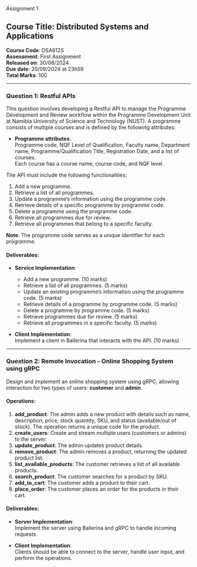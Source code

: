  Assignment 1

## Course Title: Distributed Systems and Applications
**Course Code**: DSA612S  
**Assessment**: First Assignment  
**Released on**: 30/08/2024  
**Due date**: 20/09/2024 at 23h59  
**Total Marks**: 100  

---

### Question 1: Restful APIs

This question involves developing a Restful API to manage the Programme Development and Review workflow within the Programme Development Unit at Namibia University of Science and Technology (NUST). A programme consists of multiple courses and is defined by the following attributes:

- **Programme attributes**:  
  Programme code, NQF Level of Qualification, Faculty name, Department name, Programme/Qualification Title, Registration Date, and a list of courses.  
  Each course has a course name, course code, and NQF level.

The API must include the following functionalities:
1. Add a new programme.
2. Retrieve a list of all programmes.
3. Update a programme’s information using the programme code.
4. Retrieve details of a specific programme by programme code.
5. Delete a programme using the programme code.
6. Retrieve all programmes due for review.
7. Retrieve all programmes that belong to a specific faculty.

**Note**: The programme code serves as a unique identifier for each programme.

#### Deliverables:
- **Service Implementation**:
  - Add a new programme. (10 marks)
  - Retrieve a list of all programmes. (5 marks)
  - Update an existing programme’s information using the programme code. (5 marks)
  - Retrieve details of a programme by programme code. (5 marks)
  - Delete a programme by programme code. (5 marks)
  - Retrieve programmes due for review. (5 marks)
  - Retrieve all programmes in a specific faculty. (5 marks)
  
- **Client Implementation**:  
  Implement a client in Ballerina that interacts with the API. (10 marks)

---

### Question 2: Remote Invocation - Online Shopping System using gRPC

Design and implement an online shopping system using gRPC, allowing interaction for two types of users: **customer** and **admin**.

#### Operations:
1. **add_product**: The admin adds a new product with details such as name, description, price, stock quantity, SKU, and status (available/out of stock). The operation returns a unique code for the product.
2. **create_users**: Create and stream multiple users (customers or admins) to the server.
3. **update_product**: The admin updates product details.
4. **remove_product**: The admin removes a product, returning the updated product list.
5. **list_available_products**: The customer retrieves a list of all available products.
6. **search_product**: The customer searches for a product by SKU.
7. **add_to_cart**: The customer adds a product to their cart.
8. **place_order**: The customer places an order for the products in their cart.

#### Deliverables:
- **Server Implementation**:  
  Implement the server using Ballerina and gRPC to handle incoming requests.
  
- **Client Implementation**:  
  Clients should be able to connect to the server, handle user input, and perform the operations.




